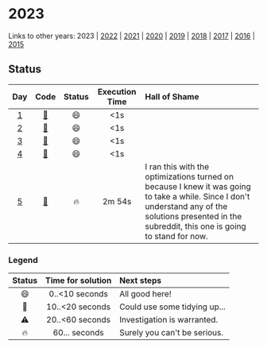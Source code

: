 # 2023

Links to other years: 
2023 | 
[2022](https://github.com/Wave39/AdventOfCode/blob/master/AdventOfCode/Puzzles/2022/README.md) |
[2021](https://github.com/Wave39/AdventOfCode/blob/master/AdventOfCode/Puzzles/2021/README.md) |
[2020](https://github.com/Wave39/AdventOfCode/blob/master/AdventOfCode/Puzzles/2020/README.md) |
[2019](https://github.com/Wave39/AdventOfCode/blob/master/AdventOfCode/Puzzles/2019/README.md) |
[2018](https://github.com/Wave39/AdventOfCode/blob/master/AdventOfCode/Puzzles/2018/README.md) |
[2017](https://github.com/Wave39/AdventOfCode/blob/master/AdventOfCode/Puzzles/2017/README.md) |
[2016](https://github.com/Wave39/AdventOfCode/blob/master/AdventOfCode/Puzzles/2016/README.md) |
[2015](https://github.com/Wave39/AdventOfCode/blob/master/AdventOfCode/Puzzles/2015/README.md)

## Status

| Day | Code | Status | Execution Time | Hall of Shame |
| :---: | :---: | :---: | :---: | :--- |
| [1](https://adventofcode.com/2023/day/1) | [:book:](https://github.com/Wave39/AdventOfCode/blob/master/AdventOfCode/Puzzles/2023/Puzzle_2023_01.swift) | :smile: | <1s |
| [2](https://adventofcode.com/2023/day/2) | [:book:](https://github.com/Wave39/AdventOfCode/blob/master/AdventOfCode/Puzzles/2023/Puzzle_2023_02.swift) | :smile: | <1s |
| [3](https://adventofcode.com/2023/day/3) | [:book:](https://github.com/Wave39/AdventOfCode/blob/master/AdventOfCode/Puzzles/2023/Puzzle_2023_03.swift) | :smile: | <1s |
| [4](https://adventofcode.com/2023/day/4) | [:book:](https://github.com/Wave39/AdventOfCode/blob/master/AdventOfCode/Puzzles/2023/Puzzle_2023_04.swift) | :smile: | <1s |
| [5](https://adventofcode.com/2023/day/5) | [:book:](https://github.com/Wave39/AdventOfCode/blob/master/AdventOfCode/Puzzles/2023/Puzzle_2023_05.swift) | :fire: | 2m 54s | I ran this with the optimizations turned on because I knew it was going to take a while. Since I don't understand any of the solutions presented in the subreddit, this one is going to stand for now. |

### Legend

| Status | Time for solution | Next steps |
| :---: | :---: | :--- |
| :smile: | 0..<10 seconds | All good here! |
| :eyes: | 10..<20 seconds | Could use some tidying up... |
| :warning: | 20..<60 seconds | Investigation is warranted. |
| :fire: | 60... seconds | Surely you can't be serious. |

